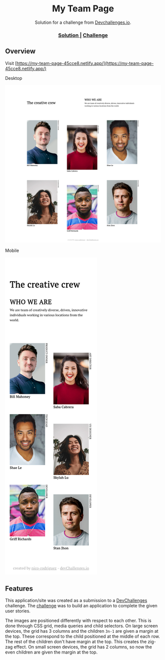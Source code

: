 <h1 align="center">My Team Page</h1>

<div align="center">
   Solution for a challenge from  <a href="http://devchallenges.io" target="_blank">Devchallenges.io</a>.
</div>

<div align="center">
  <h3>
    <a href="https://my-team-page-45cce8.netlify.app/">
      Solution
    </a>
    <span> | </span>
    <a href="https://devchallenges.io/challenges/hhmesazsqgKXrTkYkt0U">
      Challenge
    </a>
  </h3>
</div>

## Overview

Visit [https://my-team-page-45cce8.netlify.app/](https://my-team-page-45cce8.netlify.app/)

Desktop

![screenshot](./screenshot-desktop.png)

Mobile

![screenshot](./screenshot-mobile.png)

## Features

This application/site was created as a submission to a [DevChallenges](https://devchallenges.io/challenges) challenge. The [challenge](https://devchallenges.io/challenges/hhmesazsqgKXrTkYkt0U) was to build an application to complete the given user stories.

The images are positioned differently with respect to each other. This is done through CSS grid, media queries and child selectors. On large screen devices, the grid has 3 columns and the children `3n-1` are given a margin at the top. These correspond to the child positioned at the middle of each row. The rest of the children don't have margin at the top. This creates the zig-zag effect. On small screen devices, the grid has 2 columns, so now the even children are given the margin at the top.
